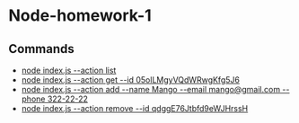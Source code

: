 # Node-homework-1
## Commands
- [node index.js --action list](https://monosnap.com/file/JrQ90PehpxzWM4xblfiCvuk6Vwf4SK) 
- [node index.js --action get --id 05olLMgyVQdWRwgKfg5J6](https://monosnap.com/file/pnvQ3RqWgWAZBSiCG5xLfBlzSwCPXR)
- [node index.js --action add --name Mango --email mango@gmail.com --phone 322-22-22](https://monosnap.com/file/a9HglQlbqyMK74aZm2bZqEdqFgbOrZ)
- [node index.js --action remove --id qdggE76Jtbfd9eWJHrssH](https://monosnap.com/file/q3sIyYS3Vfy1d1QDHFFu1qHaDbbuKJ)
